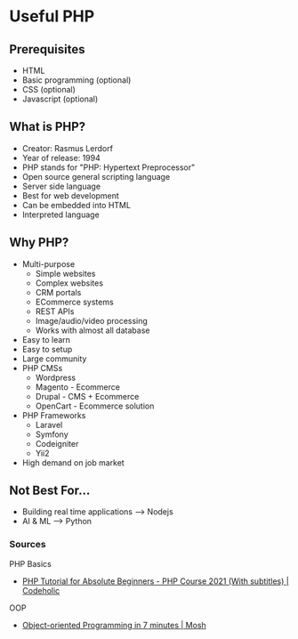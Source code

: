 # Useful PHP

## Prerequisites

- HTML
- Basic programming (optional)
- CSS (optional)
- Javascript (optional)

## What is PHP?

- Creator: Rasmus Lerdorf
- Year of release: 1994
- PHP stands for "PHP: Hypertext Preprocessor"
- Open source general scripting language
- Server side language
- Best for web development
- Can be embedded into HTML
- Interpreted language

## Why PHP?

- Multi-purpose
  - Simple websites
  - Complex websites
  - CRM portals
  - ECommerce systems
  - REST APIs
  - Image/audio/video processing
  - Works with almost all database
- Easy to learn
- Easy to setup
- Large community
- PHP CMSs
  - Wordpress
  - Magento - Ecommerce
  - Drupal - CMS + Ecommerce
  - OpenCart - Ecommerce solution
- PHP Frameworks
  - Laravel
  - Symfony
  - Codeigniter
  - Yii2
- High demand on job market

## Not Best For...

- Building real time applications --> Nodejs
- AI & ML --> Python

### Sources

PHP Basics

- [PHP Tutorial for Absolute Beginners - PHP Course 2021 (With subtitles) | Codeholic](https://www.youtube.com/watch?v=yXzWfZ4N4xU)

OOP

- [Object-oriented Programming in 7 minutes | Mosh](https://www.youtube.com/watch?v=pTB0EiLXUC8)

